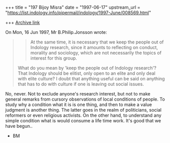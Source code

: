 +++
title = "197 Bijoy Misra"
date = "1997-06-17"
upstream_url = "https://list.indology.info/pipermail/indology/1997-June/008569.html"

+++
[Archive link](https://list.indology.info/pipermail/indology/1997-June/008569.html)



On Mon, 16 Jun 1997, Mr B.Philip.Jonsson wrote:

> 
> >At the same time, it is necessary that we keep the
> >people out of Indology research, since it amounts to
> >reflecting on conduct, morality and sociology,
> >which are not necessarily the topics of interest for
> >this group.
> 
> What do you mean by 'keep the people out of Indology research'? That
> Indology should be elitist, only open to an elite and only deal with elite
> culture?  I doubt that anything useful can be said on anything that has to
> do with culture if one is leaving out social issues.
> 

No, never.  Not to exclude anyone's research interest,
but not to make general remarks from cursory observations
of local conditions of people.  To study why a condition
what it is is one thing, and then to make a value judgment
is another thing.  The latter goes in the realm of politicians,
social reformers or even religious activists. On the
other hand, to understand any simple condition what is would 
consume a life time work.  It's good that we have begun..

- BM





